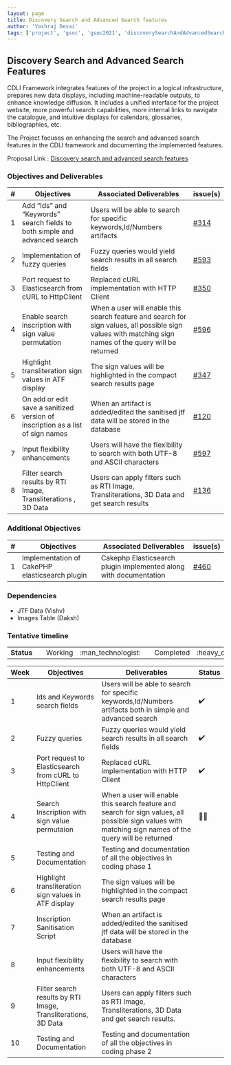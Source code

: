 ```yaml
---
layout: page
title: Discovery Search and Advanced Search features
author: 'Yashraj Desai'
tags: ['project', 'gsoc', 'gsoc2021', 'discoverySearchAndAdvancedSearchFeatures']
---
```


## Discovery Search and Advanced Search Features

CDLI Framework integrates features of the project in a logical infrastructure, prepares new data displays, including machine-readable outputs, to enhance knowledge diffusion. It includes a unified interface for the project website, more powerful search capabilities, more internal links to navigate the catalogue, and intuitive displays for calendars, glossaries, bibliographies, etc.

The Project focuses on enhancing the search and advanced search features in the CDLI framework and documenting the implemented features.

Proposal Link : [Discovery search and advanced search features](https://docs.google.com/document/d/1WEeNnALSUN4yecCbYxuDyMNUMOzkGcev6Dss4XuNydc/edit#)

### Objectives and Deliverables


| \# | Objectives                    | Associated Deliverables         | issue(s) |
| --- | ----------------------------- | ---------------------------------------------- | -------- |
| 1 |  Add “Ids” and “Keywords” search fields to both simple and advanced search | Users will be able to search for specific keywords,Id/Numbers artifacts | [#314](https://gitlab.com/cdli/framework/-/issues/314) |
| 2 | Implementation of fuzzy queries | Fuzzy queries would yield search results in all search fields|[#593](https://gitlab.com/cdli/framework/-/issues/593) |
| 3 | Port request to Elasticsearch from cURL to HttpClient | Replaced cURL implementation with HTTP Client|[#350](https://gitlab.com/cdli/framework/-/issues/350)
| 4 | Enable search inscription with sign value permutation |When a user will enable this search feature and search for sign values, all possible sign values with matching sign names of the query will be returned| [#596](https://gitlab.com/cdli/framework/-/issues/596)
| 5 | Highlight transliteration sign values in ATF display |The sign values will be highlighted in the compact search results page|[#347](https://gitlab.com/cdli/framework/-/issues/347)
| 6 | On add or edit save a sanitized version of inscription as a list of sign names |When an artifact is added/edited the sanitised jtf data will be stored in the database|[#120](https://gitlab.com/cdli/framework/-/issues/120#note_550066667)
| 7 | Input flexibility enhancements |Users will have the flexibility to search with both UTF-8 and ASCII characters |[#597](https://gitlab.com/cdli/framework/-/issues/597)
| 8 | Filter search results by RTI Image, Transliterations , 3D Data | Users can apply filters such as RTI Image, Transliterations, 3D Data and get search results | [#136](https://gitlab.com/cdli/framework/-/issues/136)



### Additional Objectives

| \#  | Objectives         | Associated Deliverables                                             | issue(s) |
| --- | ------------------ | ------------------------------------------------------------------- | -------- |
| 1 | Implementation of CakePHP elasticsearch plugin  | Cakephp Elasticsearch plugin implemented along with documentation | [#460](https://gitlab.com/cdli/framework/-/issues/460) |

### Dependencies
* JTF Data (Vishv)
* Images Table (Daksh)

### Tentative timeline  

<table>
  <tr>
    <td> <strong>Status</strong> </td> 
    <td></td>
    <td align="center"> Working </td>
    <td align="center"> :man_technologist: </td>
    <td></td>
    <td align="center"> Completed </td>
    <td align="center"> :heavy_check_mark: </td>
  </tr>
</table>

| Week  |Objectives | Deliverables | Status |
|---|---|---|---|
|1|Ids and Keywords search fields|Users will be able to search for specific keywords,Id/Numbers artifacts both in simple and advanced search|:heavy_check_mark:|
|2|Fuzzy queries|Fuzzy queries would yield search results in all search fields|:heavy_check_mark:|
|3|Port request to Elasticsearch from cURL to HttpClient|Replaced cURL implementation with HTTP Client|:heavy_check_mark:|
|4|Search Inscription with sign value permutaion|When a user will enable this search feature and search for sign values, all possible sign values with matching sign names of the query will be returned| :man_technologist: |
|5|Testing and Documentation |Testing and documentation of all the objectives in coding phase 1||
|6|Highlight transliteration sign values in ATF display|The sign values will be highlighted in the compact search results page||
|7|Inscription Sanitisation Script|When an artifact is added/edited the sanitised jtf data will be stored in the database||
|8|Input flexibility enhancements|Users will have the flexibility to search with both UTF-8 and ASCII characters||
|9|Filter search results by RTI Image, Transliterations, 3D Data|Users can apply filters such as RTI Image, Transliterations, 3D Data and get search results.||
|10|Testing and Documentation|Testing and documentation of all the objectives in coding phase 2||


